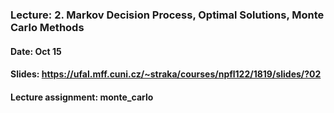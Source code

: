 ### Lecture: 2. Markov Decision Process, Optimal Solutions, Monte Carlo Methods
#### Date: Oct 15
#### Slides: https://ufal.mff.cuni.cz/~straka/courses/npfl122/1819/slides/?02
#### Lecture assignment: monte_carlo
